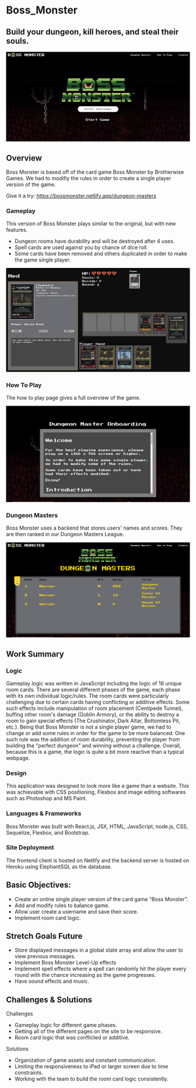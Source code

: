 # Boss_Monster
## Build your dungeon, kill heroes, and steal their souls.

![Alt text](/client/public/homeScreen.jpg)
 <br/>

## Overview
Boss Monster is based off of the card game Boss Monster by Brotherwise Games. We had to modifiy the rules in order to create a single player version of the game.

Give it a try: https://bossmonster.netlify.app/dungeon-masters

### Gameplay
This version of Boss Monster plays similar to the original, but with new features.
- Dungeon rooms have durability and will be destroyed after 4 uses.
- Spell cards are used against you by chance of dice roll.
- Some cards have been removed and others duplicated in order to make the game single player.

![Alt text](/client/public/gameScreen.png)
 <br/>


### How To Play
The how to play page gives a full overview of the game.

![Alt text](/client/public/htpScreen.jpg)
 <br/>

### Dungeon Masters
Boss Monster uses a backend that stores users' names and scores. They are then ranked in our Dungeon Masters League.

![Alt text](/client/public/dmScreen.png)
 <br/>

## Work Summary

### Logic
Gameplay logic was written in JavaScript including the logic of 18 unique room cards. There are several different phases of the game, each phase with its own individual logic/rules. The room cards were particularly challenging due to certain cards having conflicting or additive effects. Some such effects include manipulation of room placement (Centipede Tunnel), buffing other room's damage (Goblin Armory), or the ability to destroy a room to gain special effects (The Crushinator, Dark Altar, Bottomless Pit, etc.). Being that Boss Monster is not a single player game, we had to change or add some rules in order for the game to be more balanced. One such rule was the addition of room durability, preventing the player from building the "perfect dungeon" and winning without a challenge. Overall, because this is a game, the logic is quite a bit more reactive than a typical webpage.

### Design
This application was designed to look more like a game than a website. This was achievable with CSS positioning, Flexbox and image editing softwares such as Photoshop and MS Paint. 

### Languages & Frameworks
Boss Monster was built with React.js, JSX, HTML, JavaScript, node.js, CSS, Sequelize, Flexbox, and Bootstrap.

### Site Deployment
The frontend client is hosted on Netlify and the backend server is hosted on Heroku using ElephantSQL as the database.

## Basic Objectives:
- Create an online single player version of the card game "Boss Monster".
- Add and modify rules to balance game.
- Allow user create a username and save their score.
- Implement room card logic.

## Stretch Goals Future
- Store displayed messages in a global state array and allow the user to view previous messages.
- Implement Boss Monster Level-Up effects
- Implement spell effects where a spell can randomly hit the player every round with the chance increasing as the game progresses.
- Have sound effects and music.

## Challenges & Solutions
Challenges
- Gameplay logic for different game phases. 
- Getting all of the different pages on the site to be responsive.
- Room card logic that was conflicted or additive.

Solutions
- Organization of game assets and constant communication.
- Limiting the responsiveness to iPad or larger screen due to time constraints.
- Working with the team to build the room card logic consistently.



